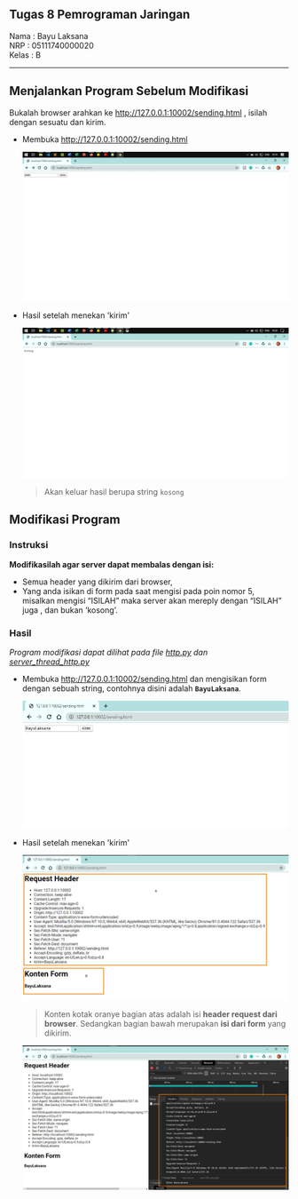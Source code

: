 ## Tugas 8 Pemrograman Jaringan

Nama  : Bayu Laksana<br>
NRP   : 05111740000020<br>
Kelas : B

----

## Menjalankan Program Sebelum Modifikasi

Bukalah browser arahkan ke http://127.0.0.1:10002/sending.html , isilah dengan sesuatu dan kirim.

- Membuka http://127.0.0.1:10002/sending.html

    ![](img/img-1.jpg)

- Hasil setelah menekan 'kirim'

    ![](img/img-2.jpg)

    > Akan keluar hasil berupa string `kosong`

## Modifikasi Program

### Instruksi

**Modifikasilah agar server dapat membalas dengan isi:**

- Semua header yang dikirim dari browser,
- Yang anda isikan di form pada saat mengisi pada poin nomor 5, misalkan mengisi “ISILAH” maka server akan mereply dengan “ISILAH” juga , dan bukan ‘kosong’.

### Hasil

*Program modifikasi dapat dilihat pada file [http.py](http.py) dan [server_thread_http.py](server_thread_http.py)*

- Membuka http://127.0.0.1:10002/sending.html dan mengisikan form dengan sebuah string, contohnya disini adalah **`BayuLaksana`**.

    ![](img/img-3.jpg)

- Hasil setelah menekan 'kirim'

    ![](img/img-4.jpg)

    > Konten kotak oranye bagian atas adalah isi **header request dari browser**. Sedangkan bagian bawah merupakan **isi dari form** yang dikirim.

    
    ![](img/img-5.jpg)
